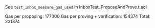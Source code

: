 See `test_inbox_measure_gas_used` in InboxTest_ProposeAndProve.t.sol

Gas per proposing: 177000
Gas per proving + verification: 154374
Total: 331374
